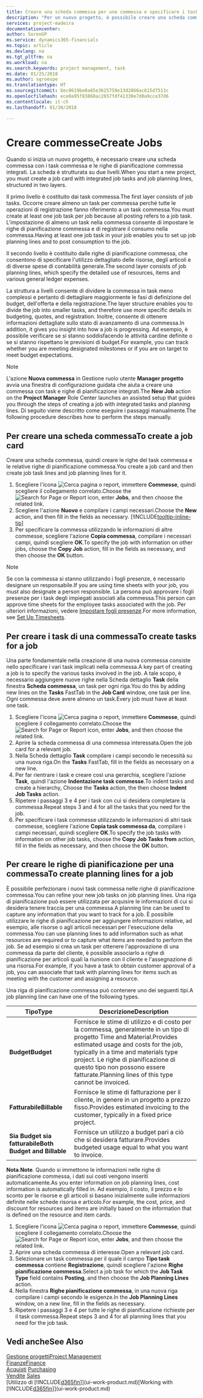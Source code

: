 ```yaml
---
title: Creare una scheda commessa per una commessa e specificare i task| Documenti Microsoft
description: "Per un nuovo progetto, è possibile creare una scheda commessa contenente i task commesse e le righe pianificazione, per semplificare la gestione dell'avanzamento e del budget."
services: project-madeira
documentationcenter: 
author: SorenGP
ms.service: dynamics365-financials
ms.topic: article
ms.devlang: na
ms.tgt_pltfrm: na
ms.workload: na
ms.search.keywords: project management, task
ms.date: 01/25/2018
ms.author: sgroespe
ms.translationtype: HT
ms.sourcegitcommit: bec0619be0a65e3625759e13d2866ac615d7513c
ms.openlocfilehash: ece0a95f83868ac2657fdf41330e7d0a9cce37d6
ms.contentlocale: it-ch
ms.lasthandoff: 01/30/2018

---
```

# <a name="create-jobs"></a><span data-ttu-id="59356-103">Creare commesse</span><span class="sxs-lookup"><span data-stu-id="59356-103">Create Jobs</span></span>
<span data-ttu-id="59356-104">Quando si inizia un nuovo progetto, è necessario creare una scheda commessa con i task commessa e le righe di pianificazione commessa integrati. La scheda è strutturata su due livelli.</span><span class="sxs-lookup"><span data-stu-id="59356-104">When you start a new project, you must create a job card with integrated job tasks and job planning lines, structured in two layers.</span></span>  

<span data-ttu-id="59356-105">Il primo livello è costituito dai task commessa.</span><span class="sxs-lookup"><span data-stu-id="59356-105">The first layer consists of job tasks.</span></span> <span data-ttu-id="59356-106">Occorre creare almeno un task per commessa perché tutte le operazioni di registrazione fanno riferimento a un task commessa.</span><span class="sxs-lookup"><span data-stu-id="59356-106">You must create at least one job task per job because all posting refers to a job task.</span></span> <span data-ttu-id="59356-107">L'impostazione di almeno un task nella commessa consente di impostare le righe di pianificazione commessa e di registrare il consumo nella commessa.</span><span class="sxs-lookup"><span data-stu-id="59356-107">Having at least one job task in your job enables you to set up job planning lines and to post consumption to the job.</span></span>

<span data-ttu-id="59356-108">Il secondo livello è costituito dalle righe di pianificazione commessa, che consentono di specificare l'utilizzo dettagliato delle risorse, degli articoli e di diverse spese di contabilità generale.</span><span class="sxs-lookup"><span data-stu-id="59356-108">The second layer consists of job planning lines, which specify the detailed use of resources, items and various general ledger expenses.</span></span>

<span data-ttu-id="59356-109">La struttura a livelli consente di dividere la commessa in task meno complessi e pertanto di dettagliare maggiormente le fasi di definizione del budget, dell'offerta e della registrazione.</span><span class="sxs-lookup"><span data-stu-id="59356-109">The layer structure enables you to divide the job into smaller tasks, and therefore use more specific details in budgeting, quotes, and registration.</span></span> <span data-ttu-id="59356-110">Inoltre, consente di ottenere informazioni dettagliate sullo stato di avanzamento di una commessa.</span><span class="sxs-lookup"><span data-stu-id="59356-110">In addition, it gives you insight into how a job is progressing.</span></span> <span data-ttu-id="59356-111">Ad esempio, è possibile verificare se si stanno soddisfacendo le attività cardine definite o se si stanno rispettano le previsioni di budget.</span><span class="sxs-lookup"><span data-stu-id="59356-111">For example, you can track whether you are meeting designated milestones or if you are on target to meet budget expectations.</span></span>

> [!NOTE]  
>   <span data-ttu-id="59356-112">L'azione **Nuova commessa** in Gestione ruolo utente **Manager progetto** avvia una finestra di configurazione guidata che aiuta a creare una commessa con task e righe di pianificazione integrati.</span><span class="sxs-lookup"><span data-stu-id="59356-112">The **New Job** action on the **Project Manager** Role Center launches an assisted setup that guides you through the steps of creating a job with integrated tasks and planning lines.</span></span> <span data-ttu-id="59356-113">Di seguito viene descritto come eseguire i passaggi manualmente.</span><span class="sxs-lookup"><span data-stu-id="59356-113">The following procedure describes how to perform the steps manually.</span></span>

## <a name="to-create-a-job-card"></a><span data-ttu-id="59356-114">Per creare una scheda commessa</span><span class="sxs-lookup"><span data-stu-id="59356-114">To create a job card</span></span>
<span data-ttu-id="59356-115">Creare una scheda commessa, quindi creare le righe del task commessa e le relative righe di pianificazione commessa.</span><span class="sxs-lookup"><span data-stu-id="59356-115">You create a job card and then create job task lines and job planning lines for it.</span></span>

1. <span data-ttu-id="59356-116">Scegliere l'icona ![Cerca pagina o report](media/ui-search/search_small.png "icona Cerca pagina o report"), immettere **Commesse**, quindi scegliere il collegamento correlato.</span><span class="sxs-lookup"><span data-stu-id="59356-116">Choose the ![Search for Page or Report](media/ui-search/search_small.png "Search for Page or Report icon") icon, enter **Jobs**, and then choose the related link.</span></span>  
2. <span data-ttu-id="59356-117">Scegliere l'azione **Nuovo** e compilare i campi necessari.</span><span class="sxs-lookup"><span data-stu-id="59356-117">Choose the **New** action, and then fill in the fields as necessary.</span></span> [!INCLUDE[tooltip-inline-tip](includes/tooltip-inline-tip_md.md)]
3. <span data-ttu-id="59356-118">Per specificare la commessa utilizzando le informazioni di altre commesse, scegliere l'azione **Copia commessa**, compilare i necessari campi, quindi scegliere **OK**.</span><span class="sxs-lookup"><span data-stu-id="59356-118">To specify the job with information on other jobs, choose the **Copy Job** action, fill in the fields as necessary, and then choose the **OK** button.</span></span>

> [!NOTE]  
>   <span data-ttu-id="59356-119">Se con la commessa si stanno utilizzando i fogli presenze, è necessario designare un responsabile.</span><span class="sxs-lookup"><span data-stu-id="59356-119">If you are using time sheets with your job, you must also designate a person responsible.</span></span> <span data-ttu-id="59356-120">La persona può approvare i fogli presenze per i task degli impiegati associati alla commessa.</span><span class="sxs-lookup"><span data-stu-id="59356-120">This person can approve time sheets for the employee tasks associated with the job.</span></span> <span data-ttu-id="59356-121">Per ulteriori informazioni, vedere [Impostare fogli presenze](projects-how-setup-time-sheets.md).</span><span class="sxs-lookup"><span data-stu-id="59356-121">For more information, see [Set Up Timesheets](projects-how-setup-time-sheets.md).</span></span>

## <a name="to-create-tasks-for-a-job"></a><span data-ttu-id="59356-122">Per creare i task di una commessa</span><span class="sxs-lookup"><span data-stu-id="59356-122">To create tasks for a job</span></span>
<span data-ttu-id="59356-123">Una parte fondamentale nella creazione di una nuova commessa consiste nello specificare i vari task implicati nella commessa.</span><span class="sxs-lookup"><span data-stu-id="59356-123">A key part of creating a job is to specify the various tasks involved in the job.</span></span> <span data-ttu-id="59356-124">A tale scopo, è necessario aggiungere nuove righe nella Scheda dettaglio **Task** della finestra **Scheda commessa**, un task per ogni riga.</span><span class="sxs-lookup"><span data-stu-id="59356-124">You do this by adding new lines on the **Tasks** FastTab in the **Job Card** window, one task per line.</span></span> <span data-ttu-id="59356-125">Ogni commessa deve avere almeno un task.</span><span class="sxs-lookup"><span data-stu-id="59356-125">Every job must have at least one task.</span></span>

1. <span data-ttu-id="59356-126">Scegliere l'icona ![Cerca pagina o report](media/ui-search/search_small.png "icona Cerca pagina o report"), immettere **Commesse**, quindi scegliere il collegamento correlato.</span><span class="sxs-lookup"><span data-stu-id="59356-126">Choose the ![Search for Page or Report](media/ui-search/search_small.png "Search for Page or Report icon") icon, enter **Jobs**, and then choose the related link.</span></span>
2. <span data-ttu-id="59356-127">Aprire la scheda commessa di una commessa interessata.</span><span class="sxs-lookup"><span data-stu-id="59356-127">Open the job card for a relevant job.</span></span>
3. <span data-ttu-id="59356-128">Nella Scheda dettaglio **Task** compilare i campi secondo le necessità su una nuova riga.</span><span class="sxs-lookup"><span data-stu-id="59356-128">On the **Tasks** FastTab, fill in the fields as necessary on a new line.</span></span>
4. <span data-ttu-id="59356-129">Per far rientrare i task e creare così una gerarchia, scegliere l'azione **Task**, quindi l'azione **Indentazione task commesse**.</span><span class="sxs-lookup"><span data-stu-id="59356-129">To indent tasks and create a hierarchy, Choose the **Tasks** action, the then choose **Indent Job Tasks** action.</span></span>
5. <span data-ttu-id="59356-130">Ripetere i passaggi 3 e 4 per i task con cui si desidera completare la commessa.</span><span class="sxs-lookup"><span data-stu-id="59356-130">Repeat steps 3 and 4 for all the tasks that you need for the job.</span></span>
6. <span data-ttu-id="59356-131">Per specificare i task commesse utilizzando le informazioni di altri task commesse, scegliere l'azione **Copia task commessa da**, compilare i campi necessari, quindi scegliere **OK**.</span><span class="sxs-lookup"><span data-stu-id="59356-131">To specify the job tasks with information on other job tasks, choose the **Copy Job Tasks from** action, fill in the fields as necessary, and then choose the **OK** button.</span></span>

## <a name="to-create-planning-lines-for-a-job"></a><span data-ttu-id="59356-132">Per creare le righe di pianificazione per una commessa</span><span class="sxs-lookup"><span data-stu-id="59356-132">To create planning lines for a job</span></span>
<span data-ttu-id="59356-133">È possibile perfezionare i nuovi task commessa nelle righe di pianificazione commessa.</span><span class="sxs-lookup"><span data-stu-id="59356-133">You can refine your new job tasks on job planning lines.</span></span> <span data-ttu-id="59356-134">Una riga di pianificazione può essere utilizzata per acquisire le informazioni di cui si desidera tenere traccia per una commessa.</span><span class="sxs-lookup"><span data-stu-id="59356-134">A planning line can be used to capture any information that you want to track for a job.</span></span> <span data-ttu-id="59356-135">È possibile utilizzare le righe di pianificazione per aggiungere informazioni relative, ad esempio, alle risorse o agli articoli necessari per l'esecuzione della commessa.</span><span class="sxs-lookup"><span data-stu-id="59356-135">You can use planning lines to add information such as what resources are required or to capture what items are needed to perform the job.</span></span> <span data-ttu-id="59356-136">Se ad esempio si crea un task per ottenere l'approvazione di una commessa da parte del cliente, è possibile associarlo a righe di pianificazione per articoli quali la riunione con il cliente e l'assegnazione di una risorsa.</span><span class="sxs-lookup"><span data-stu-id="59356-136">For example, if you have a task to obtain customer approval of a job, you can associate that task with planning lines for items such as meeting with the customer and assigning a resource.</span></span>  

<span data-ttu-id="59356-137">Una riga di pianificazione commessa può contenere uno dei seguenti tipi.</span><span class="sxs-lookup"><span data-stu-id="59356-137">A job planning line can have one of the following types.</span></span>  

| <span data-ttu-id="59356-138">Tipo</span><span class="sxs-lookup"><span data-stu-id="59356-138">Type</span></span> | <span data-ttu-id="59356-139">Descrizione</span><span class="sxs-lookup"><span data-stu-id="59356-139">Description</span></span> |
| --- | --- |
| <span data-ttu-id="59356-140">**Budget**</span><span class="sxs-lookup"><span data-stu-id="59356-140">**Budget**</span></span> |<span data-ttu-id="59356-141">Fornisce le stime di utilizzo e di costo per la commessa, generalmente in un tipo di progetto Time and Material.</span><span class="sxs-lookup"><span data-stu-id="59356-141">Provides estimated usage and costs for the job, typically in a time and materials type project.</span></span> <span data-ttu-id="59356-142">Le righe di pianificazione di questo tipo non possono essere fatturate.</span><span class="sxs-lookup"><span data-stu-id="59356-142">Planning lines of this type cannot be invoiced.</span></span> |
| <span data-ttu-id="59356-143">**Fatturabile**</span><span class="sxs-lookup"><span data-stu-id="59356-143">**Billable**</span></span> |<span data-ttu-id="59356-144">Fornisce le stime di fatturazione per il cliente, in genere in un progetto a prezzo fisso.</span><span class="sxs-lookup"><span data-stu-id="59356-144">Provides estimated invoicing to the customer, typically in a fixed price project.</span></span> |
| <span data-ttu-id="59356-145">**Sia Budget sia fatturabile**</span><span class="sxs-lookup"><span data-stu-id="59356-145">**Both Budget and Billable**</span></span> |<span data-ttu-id="59356-146">Fornisce un utilizzo a budget pari a ciò che si desidera fatturare.</span><span class="sxs-lookup"><span data-stu-id="59356-146">Provides budgeted usage equal to what you want to invoice.</span></span> |

<span data-ttu-id="59356-147">**Nota**.</span><span class="sxs-lookup"><span data-stu-id="59356-147">**Note**.</span></span> <span data-ttu-id="59356-148">Quando si immettono le informazioni nelle righe di pianificazione commessa, i dati sui costi vengono inseriti automaticamente.</span><span class="sxs-lookup"><span data-stu-id="59356-148">As you enter information on job planning lines, cost information is automatically filled in.</span></span> <span data-ttu-id="59356-149">Ad esempio, il costo, il prezzo e lo sconto per le risorse e gli articoli si basano inizialmente sulle informazioni definite nelle schede risorsa e articolo.</span><span class="sxs-lookup"><span data-stu-id="59356-149">For example, the cost, price, and discount for resources and items are initially based on the information that is defined on the resource and item cards.</span></span>

1. <span data-ttu-id="59356-150">Scegliere l'icona ![Cerca pagina o report](media/ui-search/search_small.png "icona Cerca pagina o report"), immettere **Commesse**, quindi scegliere il collegamento correlato.</span><span class="sxs-lookup"><span data-stu-id="59356-150">Choose the ![Search for Page or Report](media/ui-search/search_small.png "Search for Page or Report icon") icon, enter **Jobs**, and then choose the related link.</span></span>
2. <span data-ttu-id="59356-151">Aprire una scheda commessa di interesse.</span><span class="sxs-lookup"><span data-stu-id="59356-151">Open a relevant job card.</span></span>
3. <span data-ttu-id="59356-152">Selezionare un task commessa per il quale il campo **Tipo task commessa** contiene **Registrazione**, quindi scegliere l'azione **Righe pianificazione commessa**.</span><span class="sxs-lookup"><span data-stu-id="59356-152">Select a job task for which the **Job Task Type** field contains **Posting**, and then choose the **Job Planning Lines** action.</span></span>  
4. <span data-ttu-id="59356-153">Nella finestra **Righe pianificazione commessa**, in una nuova riga compilare i campi secondo le esigenze.</span><span class="sxs-lookup"><span data-stu-id="59356-153">In the **Job Planning Lines** window, on a new line, fill in the fields as necessary.</span></span>
5. <span data-ttu-id="59356-154">Ripetere i passaggi 3 e 4 per tutte le righe di pianificazione richieste per il task commessa.</span><span class="sxs-lookup"><span data-stu-id="59356-154">Repeat steps 3 and 4 for all planning lines that you need for the job task.</span></span>

## <a name="see-also"></a><span data-ttu-id="59356-155">Vedi anche</span><span class="sxs-lookup"><span data-stu-id="59356-155">See Also</span></span>
[<span data-ttu-id="59356-156">Gestione progetti</span><span class="sxs-lookup"><span data-stu-id="59356-156">Project Management</span></span>](projects-manage-projects.md)  
[<span data-ttu-id="59356-157">Finanze</span><span class="sxs-lookup"><span data-stu-id="59356-157">Finance</span></span>](finance.md)  
<span data-ttu-id="59356-158">[Acquisti](purchasing-manage-purchasing.md)       </span><span class="sxs-lookup"><span data-stu-id="59356-158">[Purchasing](purchasing-manage-purchasing.md)       </span></span>  
<span data-ttu-id="59356-159">[Vendite](sales-manage-sales.md)    </span><span class="sxs-lookup"><span data-stu-id="59356-159">[Sales](sales-manage-sales.md)    </span></span>  
<span data-ttu-id="59356-160">[Utilizzo di [!INCLUDE[d365fin](includes/d365fin_md.md)]](ui-work-product.md)</span><span class="sxs-lookup"><span data-stu-id="59356-160">[Working with [!INCLUDE[d365fin](includes/d365fin_md.md)]](ui-work-product.md)</span></span>  

